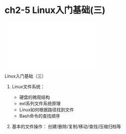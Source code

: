 # ch2-5 Linux入门基础(三)


<div class='bilibili-video'>
<iframe class='bilibili-video-iframe' src="//player.bilibili.com/player.html?aid=379086593&bvid=BV17f4y1T7kq&cid=438031401&page=1&as_wide=1&high_quality=1&danmaku=1" scrolling="no" border="0" frameborder="no" framespacing="0" allowfullscreen="true"></iframe>
</div>


Linux入门基础（三）

1. Linux文件系统：
    - 硬盘的微观结构
    - ext系列文件系统原理
    - Linux如何根据路径找到文件
    - Bash命令的查找顺序

2. 基本的文件操作：
创建/删除/复制/移动/查找/压缩归档等
